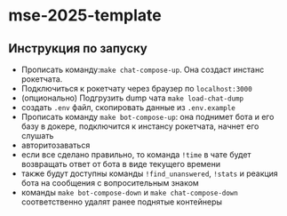 # mse-2025-template

## Инструкция по запуску

- Прописать команду:`make chat-compose-up`. Она создаст инстанс рокетчата.
- Подключиться к рокетчату через браузер по `localhost:3000`
- (опционально) Подгрузить dump чата `make load-chat-dump`
- создать `.env` файл, скопировать данные из `.env.example`
- Прописать команду `make bot-compose-up`: она поднимет бота и его базу в докере, подключится к инстансу рокетчата, начнет его слушать
- авторитозаваться
- если все сделано правильно, то команда `!time` в чате будет возвращать ответ от бота в виде текущего времени
- также будут доступны команды `!find_unanswered`, `!stats` и реакция бота на сообщения с вопросительным знаком
- команды `make bot-compose-down` и `make chat-compose-down` соответственно удалят ранее поднятые контейнеры
